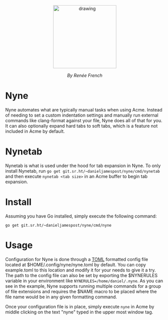 <div style="text-align:center">
  <img src="https://git.sr.ht/~danieljamespost/nyne/blob/0.1/resources/glenda.jpg" alt="drawing" width="200"/>
  <p style="font-style: italic;">By Renée French</p>
</div>

# Nyne
Nyne automates what are typically manual tasks when using Acme. Instead
of needing to set a custom indentation settings and manually run external
commands like clang-format against your file, Nyne does all of that for
you. It can also optionally expand hard tabs to soft tabs, which is a
feature not included in Acme by default.

# Nynetab
Nynetab is what is used under the hood for tab expansion in Nyne. To only
install Nynetab, run `go get git.sr.ht/~danieljamespost/nyne/cmd/nynetab`
and then execute `nynetab <tab size>` in an Acme buffer to begin tab
expansion.

# Install 
Assuming you have Go installed, simply execute the following command:
```
go get git.sr.ht/~danieljamespost/nyne/cmd/nyne
```

# Usage
Configuration for Nyne is done through a
[TOML](https://github.com/toml-lang/toml) formatted config file located
at $HOME/.config/nyne/nyne.toml by default. You can copy example.toml
to this location and modify it for your needs to give it a try. The path
to the config file can also be set by exporting the $NYNERULES variable
in your environment like `NYNERULES=/home/daniel/.nyne`. As you can see
in the example, Nyne supports running multiple commands for a group of
file extensions and requires the $NAME macro to be placed where the file
name would be in any given formatting command.

Once your configuration file is in place, simply execute `nyne` in Acme
by middle clicking on the text "nyne" typed in the upper most window tag.




 



